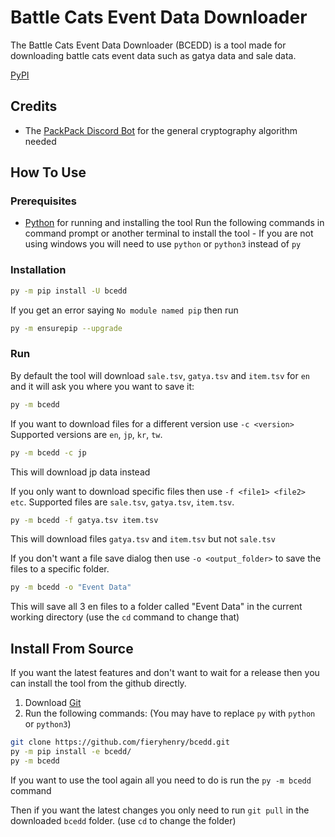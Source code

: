 # Battle Cats Event Data Downloader

The Battle Cats Event Data Downloader (BCEDD) is a tool made for downloading battle cats event data such as gatya data and sale data.

[PyPI](https://pypi.org/project/bcedd)

## Credits

- The [PackPack Discord Bot](https://github.com/battlecatsultimate/PackPack) for the general cryptography algorithm needed

## How To Use

### Prerequisites

- [Python](https://www.python.org/downloads/) for running and installing the tool
Run the following commands in command prompt or another terminal to install the tool - If you are not using windows you will need to use `python` or `python3` instead of `py`

### Installation

```bash
py -m pip install -U bcedd
```

If you get an error saying `No module named pip` then run

```bash
py -m ensurepip --upgrade
```

### Run

By default the tool will download `sale.tsv`, `gatya.tsv` and `item.tsv` for `en` and it will ask you where you want to save it:

```bash
py -m bcedd
```

If you want to download files for a different version use `-c <version>` Supported versions are `en`, `jp`, `kr`, `tw`.

```bash
py -m bcedd -c jp
```

This will download jp data instead

If you only want to download specific files then use `-f <file1> <file2> etc`. Supported files are `sale.tsv`, `gatya.tsv`, `item.tsv`.

```bash
py -m bcedd -f gatya.tsv item.tsv
```

This will download files `gatya.tsv` and `item.tsv` but not `sale.tsv`

If you don't want a file save dialog then use `-o <output_folder>` to save the files to a specific folder.

```bash
py -m bcedd -o "Event Data"
```

This will save all 3 en files to a folder called "Event Data" in the current working directory (use the `cd` command to change that)

## Install From Source

If you want the latest features and don't want to wait for a release then you can install the tool from the github directly.

1. Download [Git](https://git-scm.com/downloads)
2. Run the following commands: (You may have to replace `py` with `python` or `python3`)

```bash
git clone https://github.com/fieryhenry/bcedd.git
py -m pip install -e bcedd/
py -m bcedd
```

If you want to use the tool again all you need to do is run the `py -m bcedd` command

Then if you want the latest changes you only need to run `git pull` in the downloaded `bcedd` folder. (use `cd` to change the folder)
